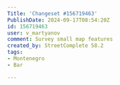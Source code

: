 ```yaml
---
Title: 'Changeset #156719463'
PublishDate: 2024-09-17T08:54:20Z
id: 156719463
user: v_martyanov
comment: Survey small map features
created_by: StreetComplete 58.2
tags:
- Montenegro
- Bar

---
```

